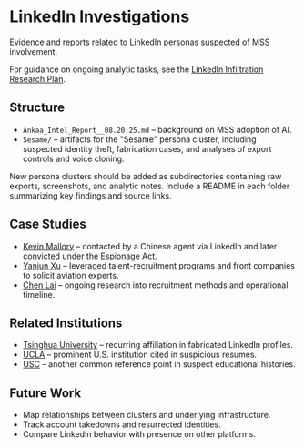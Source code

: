# LinkedIn Investigations

Evidence and reports related to LinkedIn personas suspected of MSS involvement.

For guidance on ongoing analytic tasks, see the [LinkedIn Infiltration Research Plan](../Intelligence-Analyst/LinkedIn_Infiltration_Research_Plan.md).

## Structure
- `Ankaa_Intel_Report__08.20.25.md` – background on MSS adoption of AI.
- `Sesame/` – artifacts for the "Sesame" persona cluster, including suspected identity theft, fabrication cases, and analyses of export controls and voice cloning.

New persona clusters should be added as subdirectories containing raw exports, screenshots, and analytic notes. Include a README in each folder summarizing key findings and source links.

## Case Studies
- [Kevin Mallory](../case-studies/kevin-mallory/README.md) – contacted by a Chinese agent via LinkedIn and later convicted under the Espionage Act.
- [Yanjun Xu](../case-studies/yanjun-xu/README.md) – leveraged talent-recruitment programs and front companies to solicit aviation experts.
- [Chen Lai](../case-studies/chen-lai/notes.md) – ongoing research into recruitment methods and operational timeline.

## Related Institutions
- [Tsinghua University](../institutions/tsinghua-university/README.md) – recurring affiliation in fabricated LinkedIn profiles.
- [UCLA](../institutions/ucla/README.md) – prominent U.S. institution cited in suspicious resumes.
- [USC](../institutions/usc/README.md) – another common reference point in suspect educational histories.

## Future Work
- Map relationships between clusters and underlying infrastructure.
- Track account takedowns and resurrected identities.
- Compare LinkedIn behavior with presence on other platforms.
